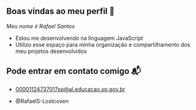 ## Boas vindas ao meu perfil 🔭

*Meu nome é Rafael Santos*

- Estou me desenvolvendo na linguagem JavaScript 
- Utilizo esse espaço para minha organização e compartilhamento dos meu projetos desenvolvidos

## Pode entrar em contato comigo 📬

- 00001124737017sp@al.educacao.sp.gov.br

- @RafaelS-Lostcoven
